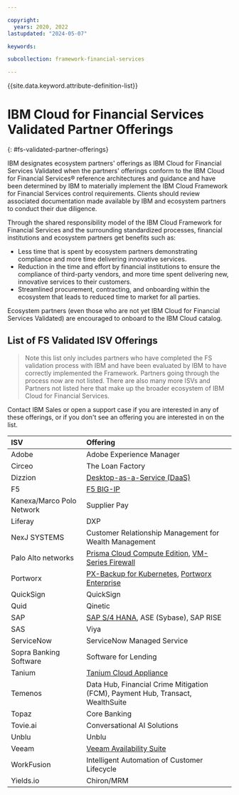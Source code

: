 ```yaml
---

copyright:
  years: 2020, 2022
lastupdated: "2024-05-07"

keywords:

subcollection: framework-financial-services

---
```


{{site.data.keyword.attribute-definition-list}}

# IBM Cloud for Financial Services Validated Partner Offerings
{: #fs-validated-partner-offerings}

IBM designates ecosystem partners' offerings as IBM Cloud for Financial Services Validated when the partners' offerings conform to the IBM Cloud for Financial Services® reference architectures and guidance and have been determined by IBM to materially implement the IBM Cloud Framework for Financial Services control requirements. Clients should review associated documentation made available by IBM and ecosystem partners to conduct their due diligence.

Through the shared responsibility model of the IBM Cloud Framework for Financial Services and the surrounding standardized
processes, financial institutions and ecosystem partners get benefits such as:

 - Less time that is spent by ecosystem partners demonstrating compliance and more time delivering innovative services.
 - Reduction in the time and effort by financial institutions to ensure the compliance of third-party vendors, and more time spent delivering new, innovative services to their customers.
 - Streamlined procurement, contracting, and onboarding within the ecosystem that leads to reduced time to market for all parties.

Ecosystem partners (even those who are not yet IBM Cloud for Financial Services Validated) are encouraged to onboard to the IBM Cloud catalog.

## List of FS Validated ISV Offerings

> Note this list only includes partners who have completed the FS validation process with IBM and have been evaluated by IBM to have correctly implemented the Framework. Partners going through the process now are not listed.  There are also many more ISVs and Partners not listed here that make up the broader ecosystem of IBM Cloud for Financial Services.

Contact IBM Sales or open a support case if you are interested in any of these offerings, or if you don't see an offering you are interested in on the list.


| ISV        | Offering |
| :------------- |:-------------|
| Adobe     | Adobe Experience Manager |
| Circeo      | The Loan Factory      |
| Dizzion      | [Desktop-as-a-Service (DaaS)](https://cloud.ibm.com/catalog/services/dizzion-daas)    |
| F5 | [F5 BIG-IP](https://cloud.ibm.com/catalog/content/ibmcloud_schematics_bigip_multinic_declared-1.0)      |
| Kanexa/Marco Polo Network     | Supplier Pay      |
| Liferay     | DXP     |
| NexJ SYSTEMS      |  Customer Relationship Management for Wealth Management   |
| Palo Alto networks      | [Prisma Cloud Compute Edition](https://cloud.ibm.com/catalog/content/prisma-cloud-compute-console-operator-808cf452-b9f9-4a62-bcd7-abb36e53ff1a-global), [VM-Series Firewall](https://cloud.ibm.com/catalog/content/ibmcloud-vmseries-1.9)      |
| Portworx      | [PX-Backup for Kubernetes](https://cloud.ibm.com/catalog/services/px-backup-for-kubernetes), [Portworx Enterprise](https://cloud.ibm.com/catalog/services/portworx-enterprise)   |
| QuickSign     | QuickSign     |
| Quid     | Qinetic    |
| SAP       | [SAP S/4 HANA](https://cloud.ibm.com/catalog/content/content-ibm-sap-vpc-automation-s4hana-ec60f4ee-c27d-4bcb-8aef-dee83a3f2659-global), ASE (Sybase), SAP RISE      |
| SAS     |  Viya     |
| ServiceNow      | ServiceNow Managed Service  |
| Sopra Banking Software    | Software for Lending    |
| Tanium      | [Tanium Cloud Appliance](https://cloud.ibm.com/catalog/content/tan-pycatalog-1.0-82ac26b1-d93e-4a11-98c9-d1fc0e09921e-global)      |
| Temenos     | Data Hub, Financial Crime Mitigation (FCM), Payment Hub, Transact, WealthSuite   |
| Topaz     |  Core Banking  |
| Tovie.ai   |  Conversational AI Solutions  |
| Unblu   | Unblu   |
| Veeam   | [Veeam Availability Suite](https://cloud.ibm.com/infrastructure/vmware-solutions/console/newserviceentry/VeeamVM/vcs_nsx_t)   |
| WorkFusion   | Intelligent Automation of Customer Lifecycle   |
| Yields.io   | Chiron/MRM   |
